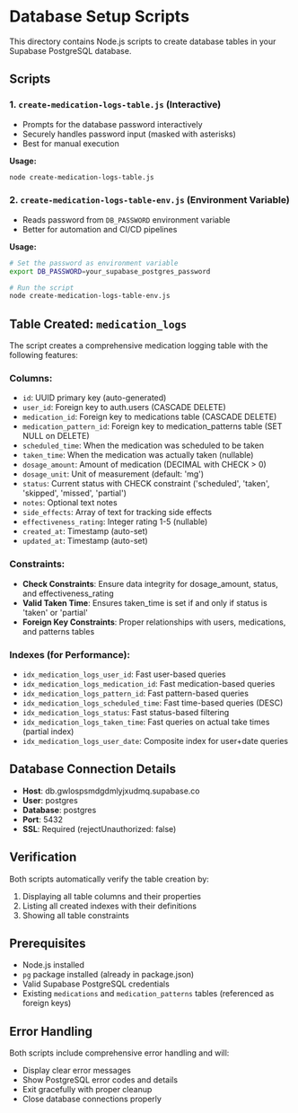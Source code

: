 # Database Setup Scripts

This directory contains Node.js scripts to create database tables in your Supabase PostgreSQL database.

## Scripts

### 1. `create-medication-logs-table.js` (Interactive)
- Prompts for the database password interactively
- Securely handles password input (masked with asterisks)
- Best for manual execution

**Usage:**
```bash
node create-medication-logs-table.js
```

### 2. `create-medication-logs-table-env.js` (Environment Variable)
- Reads password from `DB_PASSWORD` environment variable
- Better for automation and CI/CD pipelines

**Usage:**
```bash
# Set the password as environment variable
export DB_PASSWORD=your_supabase_postgres_password

# Run the script
node create-medication-logs-table-env.js
```

## Table Created: `medication_logs`

The script creates a comprehensive medication logging table with the following features:

### Columns:
- `id`: UUID primary key (auto-generated)
- `user_id`: Foreign key to auth.users (CASCADE DELETE)
- `medication_id`: Foreign key to medications table (CASCADE DELETE)  
- `medication_pattern_id`: Foreign key to medication_patterns table (SET NULL on DELETE)
- `scheduled_time`: When the medication was scheduled to be taken
- `taken_time`: When the medication was actually taken (nullable)
- `dosage_amount`: Amount of medication (DECIMAL with CHECK > 0)
- `dosage_unit`: Unit of measurement (default: 'mg')
- `status`: Current status with CHECK constraint ('scheduled', 'taken', 'skipped', 'missed', 'partial')
- `notes`: Optional text notes
- `side_effects`: Array of text for tracking side effects
- `effectiveness_rating`: Integer rating 1-5 (nullable)
- `created_at`: Timestamp (auto-set)
- `updated_at`: Timestamp (auto-set)

### Constraints:
- **Check Constraints**: Ensure data integrity for dosage_amount, status, and effectiveness_rating
- **Valid Taken Time**: Ensures taken_time is set if and only if status is 'taken' or 'partial'
- **Foreign Key Constraints**: Proper relationships with users, medications, and patterns tables

### Indexes (for Performance):
- `idx_medication_logs_user_id`: Fast user-based queries
- `idx_medication_logs_medication_id`: Fast medication-based queries  
- `idx_medication_logs_pattern_id`: Fast pattern-based queries
- `idx_medication_logs_scheduled_time`: Fast time-based queries (DESC)
- `idx_medication_logs_status`: Fast status-based filtering
- `idx_medication_logs_taken_time`: Fast queries on actual take times (partial index)
- `idx_medication_logs_user_date`: Composite index for user+date queries

## Database Connection Details

- **Host**: db.gwlospsmdgdmlyjxudmq.supabase.co
- **User**: postgres
- **Database**: postgres  
- **Port**: 5432
- **SSL**: Required (rejectUnauthorized: false)

## Verification

Both scripts automatically verify the table creation by:
1. Displaying all table columns and their properties
2. Listing all created indexes with their definitions
3. Showing all table constraints

## Prerequisites

- Node.js installed
- `pg` package installed (already in package.json)
- Valid Supabase PostgreSQL credentials
- Existing `medications` and `medication_patterns` tables (referenced as foreign keys)

## Error Handling

Both scripts include comprehensive error handling and will:
- Display clear error messages
- Show PostgreSQL error codes and details
- Exit gracefully with proper cleanup
- Close database connections properly